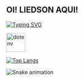 ## OI! LIEDSON AQUI!

<a href="https://git.io/typing-svg"><img src="https://readme-typing-svg.demolab.com?font=Fira+Code&pause=1000&width=435&lines=Bem+vindo+ao+meu+repositorio" alt="Typing SVG" /></a>

<img src="https://simpleicons.org/icons/dotenv.svg" alt="dotenv" width="50" height="50" color="#ECD53F">


[![Top Langs](https://github-readme-stats.vercel.app/api/top-langs/?username=liedserver&layout=compact)](https://github.com/liedserver/github-readme-stats)


![Snake animation](https://github.com/liedserver/liedserver/blob/output/github-contribution-grid-snake.gif)

